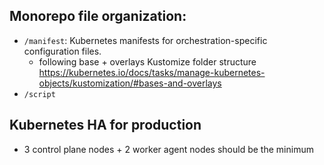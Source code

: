 

## Monorepo file organization: 
- `/manifest`: Kubernetes manifests for orchestration-specific configuration files. 
  - following base + overlays Kustomize folder structure https://kubernetes.io/docs/tasks/manage-kubernetes-objects/kustomization/#bases-and-overlays
- `/script` 

## Kubernetes HA for production
- 3 control plane nodes + 2 worker agent nodes should be the minimum